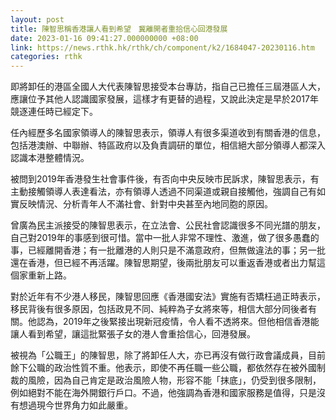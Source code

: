 ```yaml
---
layout: post
title: 陳智思稱香港讓人看到希望　冀離開者重拾信心回港發展
date: 2023-01-16 09:41:27.000000000 +08:00
link: https://news.rthk.hk/rthk/ch/component/k2/1684047-20230116.htm
categories: rthk
---
```


即將卸任的港區全國人大代表陳智思接受本台專訪，指自己已擔任三屆港區人大，應讓位予其他人認識國家發展，這樣才有更替的過程，又說此決定是早於2017年競逐連任時已經定下。

任內經歷多名國家領導人的陳智思表示，領導人有很多渠道收到有關香港的信息，包括港澳辦、中聯辦、特區政府以及負責調研的單位，相信絕大部分領導人都深入認識本港整體情況。

被問到2019年香港發生社會事件後，有否向中央反映市民訴求，陳智思表示，有主動接觸領導人表達看法，亦有領導人透過不同渠道或親自接觸他，強調自己有如實反映情況、分析青年人不滿社會、針對中央甚至內地同胞的原因。

曾廣為民主派接受的陳智思表示，在立法會、公民社會認識很多不同光譜的朋友，自己對2019年的事感到很可惜。當中一批人非常不理性、激進，做了很多愚蠢的事，已經離開香港；有一批離港的人則只是不滿意政府，但無做違法的事；另一批還在香港，但已經不再活躍。陳智思期望，後兩批朋友可以重返香港或者出力幫這個家重新上路。

對於近年有不少港人移民，陳智思回應《香港國安法》實施有否矯枉過正時表示，移民背後有很多原因，包括政見不同、純粹為子女將來等，相信大部分同後者有關。他認為，2019年之後緊接出現新冠疫情，令人看不透將來。但他相信香港能讓人看到希望，讓這批緊張子女的港人會重拾信心，回港發展。

被視為「公職王」的陳智思，除了將卸任人大，亦已再沒有做行政會議成員，目前餘下公職的政治性質不重。他表示，即使不再任職一些公職，都依然存在被外國制裁的風險，因為自己肯定是政治風險人物，形容不能「抹底」，仍受到很多限制，例如絕對不能在海外開銀行戶口。不過，他強調為香港和國家服務是值得，只是沒有想過現今世界角力如此嚴重。
